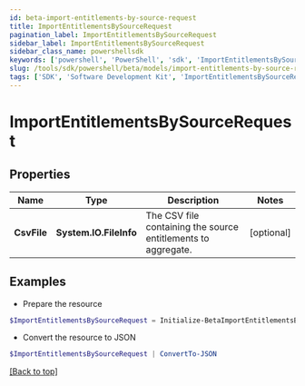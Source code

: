 ```yaml
---
id: beta-import-entitlements-by-source-request
title: ImportEntitlementsBySourceRequest
pagination_label: ImportEntitlementsBySourceRequest
sidebar_label: ImportEntitlementsBySourceRequest
sidebar_class_name: powershellsdk
keywords: ['powershell', 'PowerShell', 'sdk', 'ImportEntitlementsBySourceRequest', 'BetaImportEntitlementsBySourceRequest'] 
slug: /tools/sdk/powershell/beta/models/import-entitlements-by-source-request
tags: ['SDK', 'Software Development Kit', 'ImportEntitlementsBySourceRequest', 'BetaImportEntitlementsBySourceRequest']
---
```



# ImportEntitlementsBySourceRequest

## Properties

Name | Type | Description | Notes
------------ | ------------- | ------------- | -------------
**CsvFile** | **System.IO.FileInfo** | The CSV file containing the source entitlements to aggregate. | [optional] 

## Examples

- Prepare the resource
```powershell
$ImportEntitlementsBySourceRequest = Initialize-BetaImportEntitlementsBySourceRequest  -CsvFile null
```

- Convert the resource to JSON
```powershell
$ImportEntitlementsBySourceRequest | ConvertTo-JSON
```


[[Back to top]](#) 


